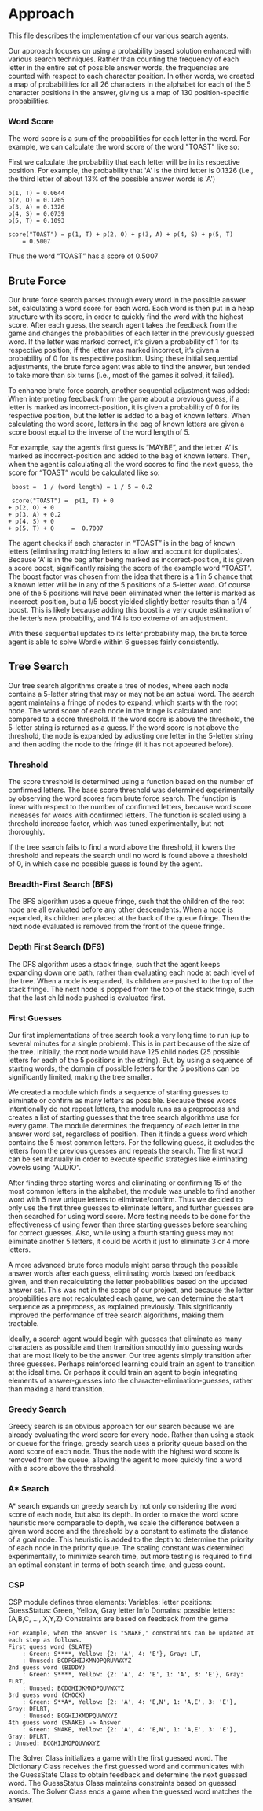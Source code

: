 # Approach

This file describes the implementation of our various search agents.

Our approach focuses on using a probability based solution enhanced with various search techniques. Rather than counting the frequency of each letter in the entire set of possible answer words, the frequencies are counted with respect to each character position. In other words, we created a map of probabilities for all 26 characters in the alphabet for each of the 5 character positions in the answer, giving us a map of 130 position-specific probabilities.

### Word Score
The word score is a sum of the probabilities for each letter in the word. For example, we can calculate the word score of the word "TOAST" like so:

First we calculate the probability that each letter will be in its respective position. For example, the probability that 'A' is the third letter is 0.1326 (i.e., the third letter of about 13% of the possible answer words is 'A')

```
p(1, T) = 0.0644
p(2, O) = 0.1205
p(3, A) = 0.1326
p(4, S) = 0.0739
p(5, T) = 0.1093

score("TOAST") = p(1, T) + p(2, O) + p(3, A) + p(4, S) + p(5, T) 
    = 0.5007
```

Thus the word “TOAST” has a score of 0.5007

## Brute Force
Our brute force search parses through every word in the possible answer set, calculating a word score for each word. Each word is then put in a heap structure with its score, in order to quickly find the word with the highest score. After each guess, the search agent takes the feedback from the game and changes the probabilities of each letter in the previously guessed word. If the letter was marked correct, it’s given a probability of 1 for its respective position; if the letter was marked incorrect, it’s given a probability of 0 for its respective position. Using these initial sequential adjustments, the brute force agent was able to find the answer, but tended to take more than six turns (i.e., most of the games it solved, it failed). 

To enhance brute force search, another sequential adjustment was added: When interpreting feedback from the game about a previous guess, if a letter is marked as incorrect-position, it is given a probability of 0 for its respective position, but the letter is added to a bag of known letters. When calculating the word score, letters in the bag of known letters are given a score boost equal to the inverse of the word length of 5. 

For example, say the agent’s first guess is “MAYBE”, and the letter ‘A’ is marked as incorrect-position and added to the bag of known letters. Then, when the agent is calculating all the word scores to find the next guess, the score for “TOAST” would be calculated like so:

```
 boost =  1 / (word length) = 1 / 5 = 0.2

 score("TOAST") =  p(1, T) + 0
+ p(2, O) + 0
+ p(3, A) + 0.2
+ p(4, S) + 0
+ p(5, T) + 0     =  0.7007
```

The agent checks if each character in “TOAST” is in the bag of known letters (eliminating matching letters to allow and account for duplicates). Because ‘A’ is in the bag after being marked as incorrect-position, it is given a score boost, significantly raising the score of the example word “TOAST”. The boost factor was chosen from the idea that there is a 1 in 5 chance that a known letter will be in any of the 5 positions of a 5-letter word. Of course one of the 5 positions will have been eliminated when the letter is marked as incorrect-position, but a 1/5 boost yielded slightly better results than a 1/4 boost. This is likely because adding this boost is a very crude estimation of the letter’s new probability, and 1/4 is too extreme of an adjustment. 

With these sequential updates to its letter probability map, the brute force agent is able to solve Wordle within 6 guesses fairly consistently.

## Tree Search
Our tree search algorithms create a tree of nodes, where each node contains a 5-letter string that may or may not be an actual word. The search agent maintains a fringe of nodes to expand, which starts with the root node. The word score of each node in the fringe is calculated and compared to a score threshold. If the word score is above the threshold, the 5-letter string is returned as a guess. If the word score is not above the threshold, the node is expanded by adjusting one letter in the 5-letter string and then adding the node to the fringe (if it has not appeared before).

### Threshold
The score threshold is determined using a function based on the number of confirmed letters. The base score threshold was determined experimentally by observing the word scores from brute force search. The function is linear with respect to the number of confirmed letters, because word score increases for words with confirmed letters. The function is scaled using a threshold increase factor, which was tuned experimentally, but not thoroughly.

If the tree search fails to find a word above the threshold, it lowers the threshold and repeats the search until no word is found above a threshold of 0, in which case no possible guess is found by the agent.

### Breadth-First Search (BFS)
The BFS algorithm uses a queue fringe, such that the children of the root node are all evaluated before any other descendents. When a node is expanded, its children are placed at the back of the queue fringe. Then the next node evaluated is removed from the front of the queue fringe.

### Depth First Search (DFS)
The DFS algorithm uses a stack fringe, such that the agent keeps expanding down one path, rather than evaluating each node at each level of the tree. When a node is expanded, its children are pushed to the top of the stack fringe. The next node is popped from the top of the stack fringe, such that the last child node pushed is evaluated first.

### First Guesses
Our first implementations of tree search took a very long time to run (up to several minutes for a single problem). This is in part because of the size of the tree. Initially, the root node would have 125 child nodes (25 possible letters for each of the 5 positions in the string). But, by using a sequence of starting words, the domain of possible letters for the 5 positions can be significantly limited, making the tree smaller.

We created a module which finds a sequence of starting guesses to eliminate or confirm as many letters as possible. Because these words intentionally do not repeat letters, the module runs as a preprocess and creates a list of starting guesses that the tree search algorithms use for every game. The module determines the frequency of each letter in the answer word set, regardless of position. Then it finds a guess word which contains the 5 most common letters. For the following guess, it excludes the letters from the previous guesses and repeats the search. The first word can be set manually in order to execute specific strategies like eliminating vowels using “AUDIO”.

After finding three starting words and eliminating or confirming 15 of the most common letters in the alphabet, the module was unable to find another word with 5 new unique letters to eliminate/confirm. Thus we decided to only use the first three guesses to eliminate letters, and further guesses are then searched for using word score. More testing needs to be done for the effectiveness of using fewer than three starting guesses before searching for correct guesses. Also, while using a fourth starting guess may not eliminate another 5 letters, it could be worth it just to eliminate 3 or 4 more letters.

A more advanced brute force module might parse through the possible answer words after each guess, eliminating words based on feedback given, and then recalculating the letter probabilities based on the updated answer set. This was not in the scope of our project, and because the letter probabilities are not recalculated each game, we can determine the start sequence as a preprocess, as explained previously. This significantly improved the performance of tree search algorithms, making them tractable.

Ideally, a search agent would begin with guesses that eliminate as many characters as possible and then transition smoothly into guessing words that are most likely to be the answer. Our tree agents simply transition after three guesses. Perhaps reinforced learning could train an agent to transition at the ideal time. Or perhaps it could train an agent to begin integrating elements of answer-guesses into the character-elimination-guesses, rather than making a hard transition.

### Greedy Search
Greedy search is an obvious approach for our search because we are already evaluating the word score for every node. Rather than using a stack or queue for the fringe, greedy search uses a priority queue based on the word score of each node. Thus the node with the highest word score is removed from the queue, allowing the agent to more quickly find a word with a score above the threshold.

### A* Search
A* search expands on greedy search by not only considering the word score of each node, but also its depth. In order to make the word score heuristic more comparable to depth, we scale the difference between a given word score and the threshold by a constant to estimate the distance of a goal node. This heuristic is added to the depth to determine the priority of each node in the priority queue. The scaling constant was determined experimentally, to minimize search time, but more testing is required to find an optimal constant in terms of both search time, and guess count.

### CSP
CSP module defines three elements:
    Variables: letter positions: GuessStatus: Green, Yellow, Gray letter Info
    Domains: possible letters: {A,B,C, …, X,Y,Z}
    Constraints are based on feedback from the game

    For example, when the answer is "SNAKE," constraints can be updated at each step as follows.
    First guess word (SLATE)
        : Green: S****, Yellow: {2: 'A', 4: 'E'}, Gray: LT, 
        : Unused: BCDFGHIJKMNOPQRUVWXYZ
    2nd guess word (BIDDY)
        : Green: S****, Yellow: {2: 'A', 4: 'E', 1: 'A', 3: 'E'}, Gray: FLRT, 
        : Unused: BCDGHIJKMNOPQUVWXYZ
    3rd guess word (CHOCK)
        : Green: S**A*, Yellow: {2: 'A', 4: 'E,N', 1: 'A,E', 3: 'E'}, Gray: DFLRT, 
        : Unused: BCGHIJKMOPQUVWXYZ
    4th guess word (SNAKE) -> Answer
        : Green: SNAKE, Yellow: {2: 'A', 4: 'E,N', 1: 'A,E', 3: 'E'}, Gray: DFLRT, 
    : Unused: BCGHIJMOPQUVWXYZ

The Solver Class initializes a game with the first guessed word. The Dictionary Class receives the first guessed word and communicates with the GuessState Class to obtain feedback and determine the next guessed word. The GuessStatus Class maintains constraints based on guessed words. The Solver Class ends a game when the guessed word matches the answer.
